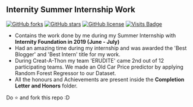 ## Internity Summer Internship Work

<div>

[![GitHub forks](https://img.shields.io/github/forks/afrozchakure/Internity-Summer-Internship-Work?style=for-the-badge)](https://github.com/afrozchakure/Internity-Summer-Internship-Work/network)
[![GitHub stars](https://img.shields.io/github/stars/afrozchakure/Internity-Summer-Internship-Work?color=success&style=for-the-badge)](https://github.com/afrozchakure/Internity-Summer-Internship-Work/stargazers)
[![GitHub license](https://img.shields.io/github/license/afrozchakure/Internity-Summer-Internship-Work?color=blueviolet&style=for-the-badge)](https://github.com/afrozchakure/Internity-Summer-Internship-Work/blob/master/LICENSE)
[![Visits Badge](https://badges.pufler.dev/visits/afrozchakure/Internity-Summer-Internship-Work?color=orange&style=for-the-badge&logo)](https://badges.pufler.dev)
</div>

- Contains the work done by me during my Summer Internship with **Internity Foundation in 2019 (June - July)**
- Had an amazing time during my internship and was awarded the 'Best Blogger' and 'Best Intern' title for my work.
- During Creat-A-Thon my team 'ERUDITE' came 2nd out of 12 participating teams. We made an Old Car Price predictor by applying Random Forest Regressor to our Dataset.
- All the honours and Achievements are present inside the **Completion Letter and Honors** folder.



Do :star: and fork this repo :D

